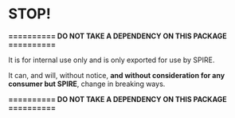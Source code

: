 # STOP!

**========== DO NOT TAKE A DEPENDENCY ON THIS PACKAGE ==========**

It is for internal use only and is only exported for use by SPIRE.

It can, and will, without notice, **and without consideration for any consumer but SPIRE**, change in breaking ways.

**========== DO NOT TAKE A DEPENDENCY ON THIS PACKAGE ==========**
